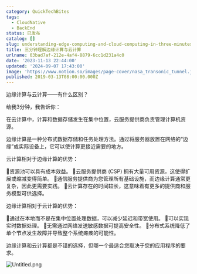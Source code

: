 ```yaml
---
category: QuickTechBites
tags:
  - CloudNative
  - BackEnd
status: 已发布
catalog: []
slug: understanding-edge-computing-and-cloud-computing-in-three-minutes
title: 三分钟理解边缘计算与云计算
urlname: 03bad7af-212e-4af4-8879-6cc1d231a4c0
date: '2023-11-13 22:44:00'
updated: '2024-09-07 17:43:00'
image: 'https://www.notion.so/images/page-cover/nasa_transonic_tunnel.jpg'
published: 2019-03-13T08:00:00.000Z
---
```


边缘计算与云计算——有什么区别？


给我3分钟，我告诉你：


在云计算中，计算和数据存储发生在集中位置，云服务提供商负责管理计算机资源。


边缘计算是一种分布式数据存储和任务处理方法。通过将服务器放置在网络的“边缘”或实际设备上，它可以使计算更接近需要的地方。


云计算相对于边缘计算的优势：


🔹资源池可以具有成本效益。
🔹云服务提供商 (CSP) 拥有大量可用资源，这使得扩展或缩减变得简单。
🔹通信服务提供商为您管理所有基础设施，而边缘计算通常更复杂，因此更需要实践。
🔹云计算存在的时间较长，这意味着有更多的提供商和服务模型可供选择。


边缘计算相对于云计算的优势：


🔸通过在本地而不是在集中位置处理数据，可以减少延迟和带宽使用。
🔸可以实现实时数据处理。
🔸无需通过网络发送敏感数据可提高安全性。
🔸分布式系统降低了单个节点发生故障并导致整个系统瘫痪的可能性。


边缘计算和云计算都是不错的选择，但哪一个最适合您取决于您的应用程序的要求。


![Untitled.png](https://prod-files-secure.s3.us-west-2.amazonaws.com/5d24fe63-e567-4804-86f9-9fdc62e13082/13581d9b-f241-4af1-9995-cb87504adaf1/Untitled.png?X-Amz-Algorithm=AWS4-HMAC-SHA256&X-Amz-Content-Sha256=UNSIGNED-PAYLOAD&X-Amz-Credential=ASIAZI2LB466WNRIV4NL%2F20250210%2Fus-west-2%2Fs3%2Faws4_request&X-Amz-Date=20250210T213237Z&X-Amz-Expires=3600&X-Amz-Security-Token=IQoJb3JpZ2luX2VjEK3%2F%2F%2F%2F%2F%2F%2F%2F%2F%2FwEaCXVzLXdlc3QtMiJHMEUCIHg8mECEDpCa1DR%2BeFKjPaGp2BR%2BMBwwZ1WoLPV34ET5AiEAinmyPayRGwApX3jDPJG4dsecoHIB96Kq%2BizDUDkKEtoqiAQIxv%2F%2F%2F%2F%2F%2F%2F%2F%2F%2FARAAGgw2Mzc0MjMxODM4MDUiDIvgpZJ%2FPck%2Fu21uQCrcAxOJXl9mCp%2FUq6oKfXgI6Ip64XC4dISdnIO%2FxaA0oeGIqior%2BMqVxHuskME0K56SgI4rnWRAhDdkJU1pfuNcsUMiQQLlkzmNOJ%2FT7aUZ2wy%2FBjhxiSKrhSNiYiAaxXQxRDwGFPvpuNDDIqTXqiBFvW2ottH5y77JfozV8sfLG0cyllxgnNyJZMgsfySt3DW5lUKyTiXTYj1fr%2F5u5CfHLTk3Dr70JOcPPYWapv8wGzmVcVosEShHyhNArQRANIuG7YFuxWrouJodjMv1iWu3%2BlSIzAau%2FzRC8fu2SmZ3Or2wFwVa9PY12y3m6JGJ6F8b0jPDZAp5E9rYgA6O0KVpe%2BXiuVVMx8b1jOy5gKSemmPPphbQohZeBTGEOuSikx5Gr%2BCIO4ohxjC4kYkGe92SuIIBkox3eKYjo%2F3ymSjmSJEBouJ%2BJarVBBjYuIPJgx4CZzTvjzYDIG6x%2BmxbaTOys9LcfJHciVIoBSI1ccvujD6SSJ8B9sfu8aPJFkg57DyVvKzvjtQ2w%2BF6buH4lGVHQLJfJpW1B9BwlA00F0aBLs2nIrsN3bNFBs8X3cA3bv%2BX6NfQ8V6K8c919%2B1YM7Kcehu%2BxIfMN6ogabCS7oXmq4RhgjyUCd1Kuxy22VTyMK3Mqb0GOqUBq0srw8%2FTs%2FM4oHOFNRLb6DLfMBnBfTl%2FTxXAzIyxRiJMWHsQSk6RbEgj8tqTTAfuBIdzlujqK7HLpm%2FJKy%2BSa4plyItStzE%2BZs%2BDL0D2UsNYqhEQgdyTpt%2BvArESmxHWFCFHX3SH6ONcPpFFIcDlkn%2Fv5EA9EHZHfz%2BpzrGSkLKC5bg5GYP7Yh0RZasLaPe7BwIpI4EDLciCN46rcGICBa2qZSw%2B&X-Amz-Signature=d5c67449ed6d6c90c90898995edbef68fa5c359a95c986e2e83c6eed2fe4b4b2&X-Amz-SignedHeaders=host&x-id=GetObject)

